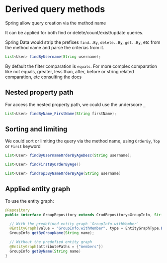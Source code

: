 # Derived query methods

Spring allow query creation via the method name

It can be applied for both find or delete/count/exist/update queries.

Spring Data would strip the prefixes `find..By`, `delete..By`, `get..By`, etc from the method name and parse the criterias from it.

```java
List<User> findByUsername(String username);
```

By default the filter comparation is `equals`.
For more complex comparation like not equals, greater, less than, after, before or string related comparation, etc consulting the [docs](https://docs.spring.io/spring-data/jpa/docs/current/reference/html/#jpa.query-methods.query-creation)

## Nested property path

For access the nested property path, we could use the underscore `_`
```java
List<User> findByName_FirstName(String firstName);
```

## Sorting and limiting

We could sort or limiting the query via the method name, using `OrderBy`, `Top` or `First` keyword

```java
List<User> findByUsernameOrderByAgeDesc(String username);

List<User> findFirstByOrderByAge()

List<User> findTop3ByNameOrderByAge(String username)
```

## Applied entity graph

To use the entity graph:

```java
@Repository
public interface GroupRepository extends CrudRepository<GroupInfo, String> {

  // With the predefined entity graph `GroupInfo.withMember`
  @EntityGraph(value = "GroupInfo.withMember", type = EntityGraphType.LOAD)
  GroupInfo getByGroupName(String name);

  // Without the predefied entity graph
  @EntityGraph(attributePaths = {"members"})
  GroupInfo getByName(String name)
}
```
